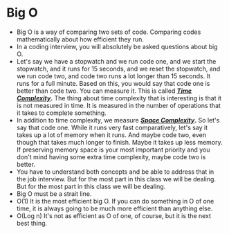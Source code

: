 # Big O

- Big O is a way of comparing two sets of code. Comparing codes mathematically about how efficient they run.
- In a coding interview, you will absolutely be asked questions about big O.
- Let's say we have a stopwatch and we run code one, and we start the stopwatch, and it runs for 15 seconds, and we reset the stopwatch, and we run code two, and code two runs a lot longer than 15 seconds. It runs for a full minute. Based on this, you would say that code one is better than code two. You can measure it. This is called **[*Time Complexity*](https://www.notion.so/Big-O-ceaf7ea66cc7408cbceab08e22b47b3c?pvs=21).** The thing about time complexity that is interesting is that it is not measured in time.  It is measured in the number of operations that it takes to complete something.
- In addition to time complexity, we measure ***[Space Complexity](https://www.notion.so/Big-O-ceaf7ea66cc7408cbceab08e22b47b3c?pvs=21)*.**  So let's say that code one. While it runs very fast comparatively, let's say it takes up a lot of memory when it runs. And maybe code two, even though that takes much longer to finish. Maybe it takes up less memory. If preserving memory space is your most important priority and you don't mind having some extra time complexity, maybe code two is better.
- You have to understand both concepts and be able to address that in the job interview. But for the most part in this class we will be dealing. But for the most part in this class we will be dealing.
- Big O must be a strait line.
- O(1) It is the most efficient big O. If you can do something in O of one time, it is always going to be much more efficient than anything else.
- O(Log n) It's not as efficient as O of one, of course, but it is the next best thing. 
